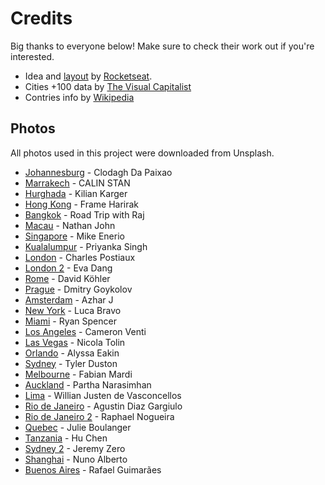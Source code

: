 
# Credits
Big thanks to everyone below! Make sure to check their work out if you're interested.
* Idea and [layout](https://www.figma.com/file/roePgjiXKaMdAkaGmuwOZV/Worldtrip) by [Rocketseat](https://rocketseat.com.br/).
* Cities +100 data by [The Visual Capitalist](https://www.visualcapitalist.com/the-100-most-popular-city-destinations/) 
* Contries info by [Wikipedia](https://fr.wikipedia.org/wiki/Wikip%C3%A9dia:Accueil_principal)
## Photos
All photos used in this project were downloaded from Unsplash.
* [Johannesburg](https://unsplash.com/photos/xvJVDUoGpoU) - Clodagh Da Paixao
* [Marrakech](https://unsplash.com/photos/7a_PHX91su8) - CALIN STAN
* [Hurghada](https://unsplash.com/photos/u52qP_KA9L0) - Kilian Karger
* [Hong Kong](https://unsplash.com/photos/6xxj2JTLWc4) - Frame Harirak
* [Bangkok](https://unsplash.com/photos/mYqGeh5inwY) - Road Trip with Raj
* [Macau](https://unsplash.com/photos/Hz-oLWIyts0) - Nathan John
* [Singapore](https://unsplash.com/photos/7ryPpZK1qV8) - Mike Enerio
* [Kualalumpur](https://unsplash.com/photos/4-38745E0NY) - Priyanka Singh
* [London](https://unsplash.com/photos/Q6UehpkBSnQ) - Charles Postiaux
* [London 2](https://unsplash.com/photos/EXdXLrZXS9Q) - Eva Dang
* [Rome](https://unsplash.com/photos/VFRTXGw1VjU) - David Köhler
* [Prague](https://unsplash.com/photos/X8Vo9rGVPS8) - Dmitry Goykolov
* [Amsterdam](https://unsplash.com/photos/t2hgHV1R7_g) - Azhar J
* [New York](https://unsplash.com/photos/TaCk3NspYe0) - Luca Bravo
* [Miami](https://unsplash.com/photos/Um9AkOiIDcU) - Ryan Spencer
* [Los Angeles](https://unsplash.com/photos/0YWaDPylkYA) - Cameron Venti
* [Las Vegas](https://unsplash.com/photos/bKx2zZUvv9k) - Nicola Tolin
* [Orlando](https://unsplash.com/photos/FAfwbKD77SU) - Alyssa Eakin
* [Sydney](https://unsplash.com/photos/ZXlfq5mExMs) - Tyler Duston
* [Melbourne](https://unsplash.com/photos/o3TZx8_j7FE) - Fabian Mardi
* [Auckland](https://unsplash.com/photos/x0NvSdPk404) - Partha Narasimhan
* [Lima](https://unsplash.com/photos/hZFXVjeS73A) - Willian Justen de Vasconcellos
* [Rio de Janeiro](https://unsplash.com/photos/7F65HDP0-E0) - Agustin Diaz Gargiulo
* [Rio de Janeiro 2](https://unsplash.com/photos/CErddu-JwKw) - Raphael Nogueira
* [Quebec](https://unsplash.com/photos/1k8qPvGpi8Q) - Julie Boulanger
* [Tanzania](https://unsplash.com/photos/60XLoOgwkfA) - Hu Chen
* [Sydney 2](https://unsplash.com/photos/6LEEmK68fa4) - Jeremy Zero
* [Shanghai](https://unsplash.com/photos/MykFFC5zolE) - Nuno Alberto
* [Buenos Aires](https://www.pexels.com/fr-fr/photo/personnes-debout-sur-la-route-a-cote-du-marche-et-des-immeubles-de-grande-hauteur-1060803/) - Rafael Guimarães